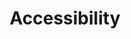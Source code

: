 ---
title: Accessibility
tags: ["accessibility", "disability", "inclusivity", "equality", "handicap", "accessible", "diversity", "equal access"]
icon: accessibility
svg: '<svg xmlns="http://www.w3.org/2000/svg" width="24" height="24" fill="none" viewBox="0 0 24 24" stroke-width="1.5" stroke-linecap="round" stroke-linejoin="round" stroke="currentColor"><circle cx="12" cy="12" r="9"/><path d="m8 9.5 4 .778m0 0 4-.778m-4 .778v2.333m0 0L10.4 16.5m1.6-3.889 1.6 3.889M12 7.25v.5"/></svg>'
---